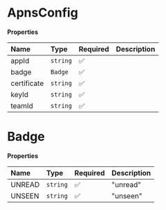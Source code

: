 # ApnsConfig

**Properties**

| Name        | Type     | Required | Description |
| :---------- | :------- | :------- | :---------- |
| appId       | `string` | ✅       |             |
| badge       | `Badge`  | ✅       |             |
| certificate | `string` | ✅       |             |
| keyId       | `string` | ✅       |             |
| teamId      | `string` | ✅       |             |

# Badge

**Properties**

| Name   | Type     | Required | Description |
| :----- | :------- | :------- | :---------- |
| UNREAD | `string` | ✅       | "unread"    |
| UNSEEN | `string` | ✅       | "unseen"    |
